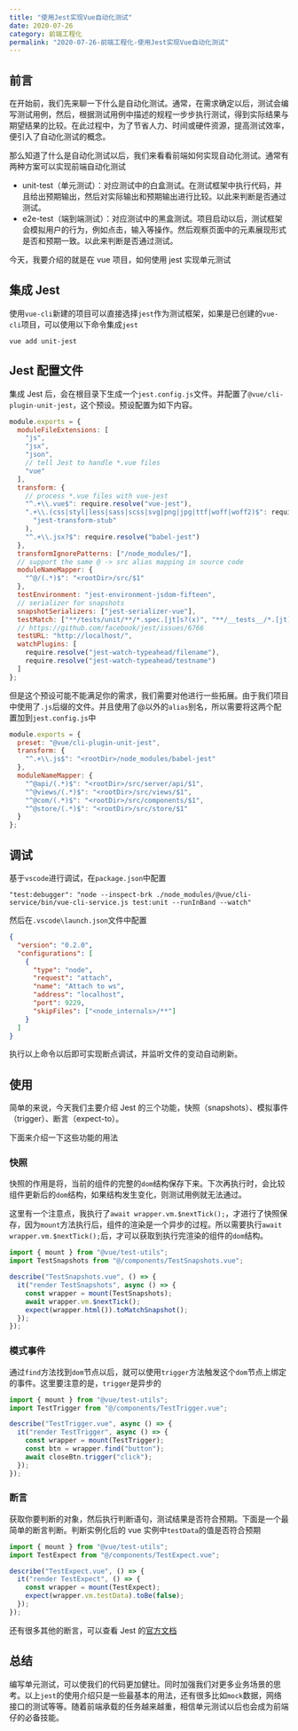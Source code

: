 ```yaml
---
title: "使用Jest实现Vue自动化测试"
date: 2020-07-26
category: 前端工程化
permalink: "2020-07-26-前端工程化-使用Jest实现Vue自动化测试"
---
```


## 前言

在开始前，我们先来聊一下什么是自动化测试。通常，在需求确定以后，测试会编写测试用例，然后，根据测试用例中描述的规程一步步执行测试，得到实际结果与期望结果的比较。在此过程中，为了节省人力、时间或硬件资源，提高测试效率，便引入了自动化测试的概念。

那么知道了什么是自动化测试以后，我们来看看前端如何实现自动化测试。通常有两种方案可以实现前端自动化测试

- unit-test（单元测试）：对应测试中的白盒测试。在测试框架中执行代码，并且给出预期输出，然后对实际输出和预期输出进行比较。以此来判断是否通过测试。
- e2e-test（端到端测试）：对应测试中的黑盒测试。项目启动以后，测试框架会模拟用户的行为，例如点击，输入等操作。然后观察页面中的元素展现形式是否和预期一致。以此来判断是否通过测试。

今天，我要介绍的就是在 vue 项目，如何使用 jest 实现单元测试

## 集成 Jest

使用`vue-cli`新建的项目可以直接选择`jest`作为测试框架，如果是已创建的`vue-cli`项目，可以使用以下命令集成`jest`

```
vue add unit-jest
```

## Jest 配置文件

集成 Jest 后，会在根目录下生成一个`jest.config.js`文件。并配置了`@vue/cli-plugin-unit-jest`，这个预设。预设配置为如下内容。

```js
module.exports = {
  moduleFileExtensions: [
    "js",
    "jsx",
    "json",
    // tell Jest to handle *.vue files
    "vue"
  ],
  transform: {
    // process *.vue files with vue-jest
    "^.+\\.vue$": require.resolve("vue-jest"),
    ".+\\.(css|styl|less|sass|scss|svg|png|jpg|ttf|woff|woff2)$": require.resolve(
      "jest-transform-stub"
    ),
    "^.+\\.jsx?$": require.resolve("babel-jest")
  },
  transformIgnorePatterns: ["/node_modules/"],
  // support the same @ -> src alias mapping in source code
  moduleNameMapper: {
    "^@/(.*)$": "<rootDir>/src/$1"
  },
  testEnvironment: "jest-environment-jsdom-fifteen",
  // serializer for snapshots
  snapshotSerializers: ["jest-serializer-vue"],
  testMatch: ["**/tests/unit/**/*.spec.[jt]s?(x)", "**/__tests__/*.[jt]s?(x)"],
  // https://github.com/facebook/jest/issues/6766
  testURL: "http://localhost/",
  watchPlugins: [
    require.resolve("jest-watch-typeahead/filename"),
    require.resolve("jest-watch-typeahead/testname")
  ]
};
```

但是这个预设可能不能满足你的需求，我们需要对他进行一些拓展。由于我们项目中使用了`.js`后缀的文件。并且使用了@以外的`alias`别名，所以需要将这两个配置加到`jest.config.js`中

```js
module.exports = {
  preset: "@vue/cli-plugin-unit-jest",
  transform: {
    "^.+\\.js$": "<rootDir>/node_modules/babel-jest"
  },
  moduleNameMapper: {
    "^@api/(.*)$": "<rootDir>/src/server/api/$1",
    "^@views/(.*)$": "<rootDir>/src/views/$1",
    "^@com/(.*)$": "<rootDir>/src/components/$1",
    "^@store/(.*)$": "<rootDir>/src/store/$1"
  }
};
```

## 调试

基于`vscode`进行调试，在`package.json`中配置

```
"test:debugger": "node --inspect-brk ./node_modules/@vue/cli-service/bin/vue-cli-service.js test:unit --runInBand --watch"
```

然后在`.vscode\launch.json`文件中配置

```json
{
  "version": "0.2.0",
  "configurations": [
    {
      "type": "node",
      "request": "attach",
      "name": "Attach to ws",
      "address": "localhost",
      "port": 9229,
      "skipFiles": ["<node_internals>/**"]
    }
  ]
}
```

执行以上命令以后即可实现断点调试，并监听文件的变动自动刷新。

## 使用

简单的来说，今天我们主要介绍 Jest 的三个功能，快照（snapshots）、模拟事件（trigger）、断言（expect-to）。

下面来介绍一下这些功能的用法

### **快照**

快照的作用是将，当前的组件的完整的`dom`结构保存下来。下次再执行时，会比较组件更新后的`dom`结构，如果结构发生变化，则测试用例就无法通过。

这里有一个注意点，我执行了`await wrapper.vm.$nextTick();`，才进行了快照保存，因为`mount`方法执行后，组件的渲染是一个异步的过程。所以需要执行`await wrapper.vm.$nextTick();`后，才可以获取到执行完渲染的组件的`dom`结构。

```js
import { mount } from "@vue/test-utils";
import TestSnapshots from "@/components/TestSnapshots.vue";

describe("TestSnapshots.vue", () => {
  it("render TestSnapshots", async () => {
    const wrapper = mount(TestSnapshots);
    await wrapper.vm.$nextTick();
    expect(wrapper.html()).toMatchSnapshot();
  });
});
```

### 模式事件

通过`find`方法找到`dom`节点以后，就可以使用`trigger`方法触发这个`dom`节点上绑定的事件。这里要注意的是，`trigger`是异步的

```js
import { mount } from "@vue/test-utils";
import TestTrigger from "@/components/TestTrigger.vue";

describe("TestTrigger.vue", async () => {
  it("render TestTrigger", async () => {
    const wrapper = mount(TestTrigger);
    const btn = wrapper.find("button");
    await closeBtn.trigger("click");
  });
});
```

### 断言

获取你要判断的对象，然后执行判断语句，测试结果是否符合预期。下面是一个最简单的断言判断。判断实例化后的 vue 实例中`testData`的值是否符合预期

```js
import { mount } from "@vue/test-utils";
import TestExpect from "@/components/TestExpect.vue";

describe("TestExpect.vue", () => {
  it("render TestExpect", () => {
    const wrapper = mount(TestExpect);
    expect(wrapper.vm.testData).toBe(false);
  });
});
```

还有很多其他的断言，可以查看 Jest 的[官方文档](https://jestjs.io/docs/en/expect#expectvalue)

## 总结

编写单元测试，可以使我们的代码更加健壮。同时加强我们对更多业务场景的思考。以上`jest`的使用介绍只是一些最基本的用法，还有很多比如`mock`数据，网络接口的测试等等。随着前端承载的任务越来越重，相信单元测试以后也会成为前端仔的必备技能。

